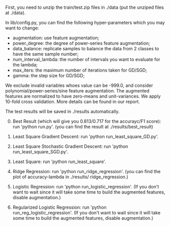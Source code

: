 First, you need to unzip the train/test.zip files in ./data (put the unziped files at ./data).

In lib/config.py, you can find the following hyper-parameters which you may want to change:
- augmentation: use feature augmentation;
- power_degree: the degree of power-series feature augmentation;
- data_balance: replicate samples to balance the data from 2 classes to have the same sample number;
- num_interval_lambda: the number of intervals you want to evaluate for the lambda;
- max_iters: the maximum number of iterations taken for GD/SGD;
- gamma: the step size for GD/SGD;

We exclude invalid variables whoes value can be -999.0, and consider polynomial/power-series/sine feature augmentation. The augmented features are normalized to have zero-means and unit-variances. We apply 10-fold cross validation. More details can be found in our report.

The test results will be saved in ./results automatically.

0. Best Result (which will give you 0.813/0.717 for the accurayc/F1 score):
run 'python run.py'.
(you can find the result at ./results/best_result)

1. Least Square Gradient Descent: 
run  'python run_least_square_GD.py'.

2. Least Square Stochastic Gradient Descent: 
run  'python run_least_square_SGD.py'.

3. Least Square: 
run  'python run_least_square'.

4. Ridge Regression: 
run  'python run_ridge_regression'.
(you can find the plot of accuracy-lambda in ./results/ ridge_regression.)

5. Logistic Regression: 
run  'python run_logistic_regression'.
(If you don't want to wait since it will take some time to build the augmented features, disable augmentation.)

6. Regularized Logistic Regression: 
run  'python run_reg_logistic_regression'.
(If you don't want to wait since it will take some time to build the augmented features, disable augmentation.)
